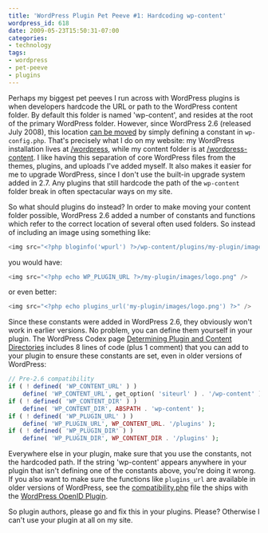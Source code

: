 ```yaml
---
title: 'WordPress Plugin Pet Peeve #1: Hardcoding wp-content'
wordpress_id: 618
date: 2009-05-23T15:50:31-07:00
categories:
- technology
tags:
- wordpress
- pet-peeve
- plugins
---
```

Perhaps my biggest pet peeves I run across with WordPress plugins is when developers hardcode the URL or path to the
WordPress content folder.  By default this folder is named 'wp-content', and resides at the root of the primary
WordPress folder.  However, since WordPress 2.6 (released July 2008), this location [can be moved][] by simply defining
a constant in `wp-config.php`.  That's precisely what I do on my website: my WordPress installation lives at
[/wordpress][], while my content folder is at [/wordpress-content][].  I like having this separation of core WordPress
files from the themes, plugins, and uploads I've added myself.  It also makes it easier for me to upgrade WordPress,
since I don't use the built-in upgrade system added in 2.7.  Any plugins that still hardcode the path of the
`wp-content` folder break in often spectacular ways on my site.

So what should plugins do instead?  In order to make moving your content folder possible, WordPress 2.6 added a number
of constants and functions which refer to the correct location of several often used folders.  So instead of including
an image using something like:

``` php
<img src="<?php bloginfo('wpurl') ?>/wp-content/plugins/my-plugin/images/logo.png" />
```

you would have:

``` php
<img src="<?php echo WP_PLUGIN_URL ?>/my-plugin/images/logo.png" />
```

or even better:

``` php
<img src="<?php echo plugins_url('my-plugin/images/logo.png') ?>" />
```

Since these constants were added in WordPress 2.6, they obviously won't work in earlier versions.  No problem, you can
define them yourself in your plugin.  The WordPress Codex page [Determining Plugin and Content Directories][] includes 8
lines of code (plus 1 comment) that you can add to your plugin to ensure these constants are set, even in older versions
of WordPress:

``` php
// Pre-2.6 compatibility
if ( ! defined( 'WP_CONTENT_URL' ) )
    define( 'WP_CONTENT_URL', get_option( 'siteurl' ) . '/wp-content' );
if ( ! defined( 'WP_CONTENT_DIR' ) )
    define( 'WP_CONTENT_DIR', ABSPATH . 'wp-content' );
if ( ! defined( 'WP_PLUGIN_URL' ) )
    define( 'WP_PLUGIN_URL', WP_CONTENT_URL. '/plugins' );
if ( ! defined( 'WP_PLUGIN_DIR' ) )
    define( 'WP_PLUGIN_DIR', WP_CONTENT_DIR . '/plugins' );
```

Everywhere else in your plugin, make sure that you use the constants, not the hardcoded path.  If the string
'wp-content' appears anywhere in your plugin that isn't defining one of the constants above, you're doing it wrong.  If
you also want to make sure the functions like `plugins_url` are available in older versions of WordPress, see the
[compatibility.php][] file the ships with the [WordPress OpenID Plugin][].

So plugin authors, please go and fix this in your plugins.  Please?  Otherwise I can't use your plugin at all on my
site.

[can be moved]: http://codex.wordpress.org/Editing_wp-config.php#Moving_wp-content
[/wordpress]: http://willnorris.com/wordpress/
[/wordpress-content]: http://willnorris.com/wordpress-content/
[Determining Plugin and Content Directories]: http://codex.wordpress.org/Determining_Plugin_and_Content_Directories
[compatibility.php]: http://code.google.com/p/diso/source/browse/wordpress/openid/trunk/compatibility.php
[WordPress OpenID Plugin]: http://wordpress.org/extend/plugins/openid/
